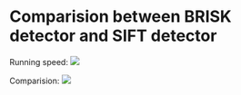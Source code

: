 # Comparision between BRISK detector and SIFT detector

Running speed:
<img src="https://https://github.com/noplaxochia/cv_describe_keypoints/blob/master/describe_keypoints/images/Screenshot%20from%202020-06-28%2020-25-32.png" />

Comparision:
<img src="https://github.com/noplaxochia/cv_describe_keypoints/blob/master/describe_keypoints/images/Compare.png" />
